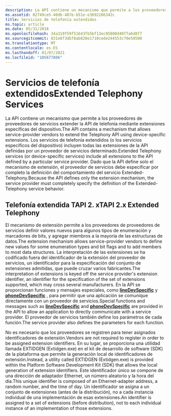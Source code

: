 ```yaml
---
description: La API contiene un mecanismo que permite a los proveedores de proveedores de servicios extender la API de telefonía mediante extensiones específicas del dispositivo.
ms.assetid: 02749ce5-40db-487e-b51e-e3692266342c
title: Servicios de telefonía extendidos
ms.topic: article
ms.date: 05/31/2018
ms.openlocfilehash: 34a319f59f51643fb5bf13ec95800d40ffa6d8f7
ms.sourcegitcommit: 831e8f3db78ab820e1710cede244553c70e50500
ms.translationtype: MT
ms.contentlocale: es-ES
ms.lasthandoff: 01/07/2021
ms.locfileid: "105677806"
---
```

# <a name="extended-telephony-services"></a><span data-ttu-id="1656c-103">Servicios de telefonía extendidos</span><span class="sxs-lookup"><span data-stu-id="1656c-103">Extended Telephony Services</span></span>

<span data-ttu-id="1656c-104">La API contiene un mecanismo que permite a los proveedores de proveedores de servicios extender la API de telefonía mediante extensiones específicas del dispositivo.</span><span class="sxs-lookup"><span data-stu-id="1656c-104">The API contains a mechanism that allows service-provider vendors to extend the Telephony API using device-specific extensions.</span></span> <span data-ttu-id="1656c-105">Los servicios de telefonía extendidos (o los servicios específicos del dispositivo) incluyen todas las extensiones de la API definidas por un proveedor de servicios determinado.</span><span class="sxs-lookup"><span data-stu-id="1656c-105">Extended Telephony services (or device-specific services) include all extensions to the API defined by a particular service provider.</span></span> <span data-ttu-id="1656c-106">Dado que la API define solo el mecanismo de extensión, el proveedor de servicios debe especificar por completo la definición del comportamiento del servicio Extended-Telephony.</span><span class="sxs-lookup"><span data-stu-id="1656c-106">Because the API defines only the extension mechanism, the service provider must completely specify the definition of the Extended-Telephony service behavior.</span></span>

## <a name="tapi-2x-extended-telephony"></a><span data-ttu-id="1656c-107">Telefonía extendida TAPI 2. x</span><span class="sxs-lookup"><span data-stu-id="1656c-107">TAPI 2.x Extended Telephony</span></span>

<span data-ttu-id="1656c-108">El mecanismo de extensión permite a los proveedores de proveedores de servicios definir valores nuevos para algunos tipos de enumeración y marcadores de bits, y agregar miembros a la mayoría de las estructuras de datos.</span><span class="sxs-lookup"><span data-stu-id="1656c-108">The extension mechanism allows service-provider vendors to define new values for some enumeration types and bit flags and to add members to most data structures.</span></span> <span data-ttu-id="1656c-109">La interpretación de las extensiones se ha codificado fuera del identificador de la extensión del proveedor de servicios, un identificador para la especificación del conjunto de extensiones admitidas, que puede cruzar varios fabricantes.</span><span class="sxs-lookup"><span data-stu-id="1656c-109">The interpretation of extensions is keyed off the service provider's extension identifier, an identifier for the specification of the set of extensions supported, which may cross several manufacturers.</span></span> <span data-ttu-id="1656c-110">En la API se proporcionan funciones y mensajes especiales, como [**lineDevSpecific**](/windows/win32/api/tapi/nf-tapi-linedevspecific) y [**phoneDevSpecific**](/windows/win32/api/tapi/nf-tapi-phonedevspecific) , para permitir que una aplicación se comunique directamente con un proveedor de servicios.</span><span class="sxs-lookup"><span data-stu-id="1656c-110">Special functions and messages such as [**lineDevSpecific**](/windows/win32/api/tapi/nf-tapi-linedevspecific) and [**phoneDevSpecific**](/windows/win32/api/tapi/nf-tapi-phonedevspecific) are provided in the API to allow an application to directly communicate with a service provider.</span></span> <span data-ttu-id="1656c-111">El proveedor de servicios también define los parámetros de cada función.</span><span class="sxs-lookup"><span data-stu-id="1656c-111">The service provider also defines the parameters for each function.</span></span>

<span data-ttu-id="1656c-112">No es necesario que los proveedores se registren para tener asignados identificadores de extensión.</span><span class="sxs-lookup"><span data-stu-id="1656c-112">Vendors are not required to register in order to be assigned extension identifiers.</span></span> <span data-ttu-id="1656c-113">En su lugar, se proporciona una utilidad llamada EXTIDGEN (Extidgen.exe) en el kit de desarrollo de software (SDK) de la plataforma que permite la generación local de identificadores de extensión.</span><span class="sxs-lookup"><span data-stu-id="1656c-113">Instead, a utility called EXTIDGEN (Extidgen.exe) is provided within the Platform Software Development Kit (SDK) that allows the local generation of extension identifiers.</span></span> <span data-ttu-id="1656c-114">Este identificador único se compone de una dirección de adaptador Ethernet, un número aleatorio y la hora del día.</span><span class="sxs-lookup"><span data-stu-id="1656c-114">This unique identifier is composed of an Ethernet-adapter address, a random number, and the time of day.</span></span> <span data-ttu-id="1656c-115">Un identificador se asigna a un conjunto de extensiones (antes de la distribución), no a cada instancia individual de una implementación de esas extensiones.</span><span class="sxs-lookup"><span data-stu-id="1656c-115">An identifier is assigned to a set of extensions (before distribution), not to each individual instance of an implementation of those extensions.</span></span>

 

 
